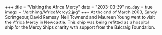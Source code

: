 +++
title = "Visiting the Africa Mercy"
date = "2003-03-29"
no_day = true
image = "/archimg/AfricaMercy2.jpg"
+++
At the end of March 2003, Sandy Scrimgeour, David Ramsay, Neil Townend and Maureen Young went to visit the Africa Mercy in Newcastle. This ship was being refitted as a hospital ship for the Mercy Ships charity with support from the Balcraig Foundation.